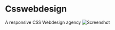 # Csswebdesign
A responsive CSS Webdesign agency 
![Screenshot ](https://github.com/Maxmedcodes/Csswebdesign/assets/70708155/28751ae9-2c91-40e8-8732-f03741b79e94)
